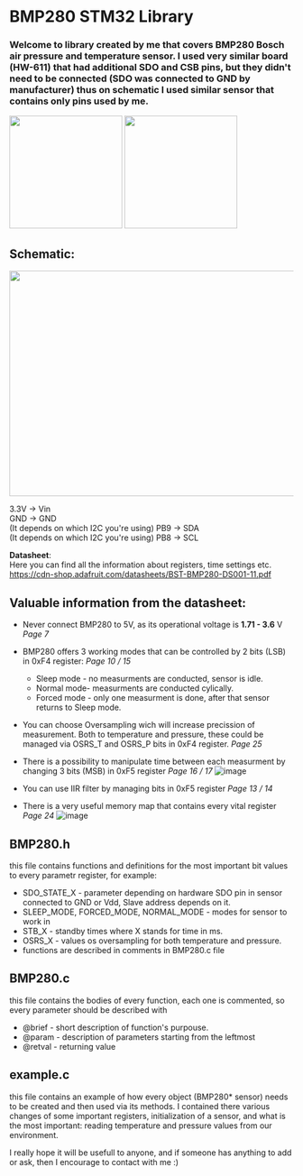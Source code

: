 # BMP280 STM32 Library

### Welcome to library created by me that covers BMP280 Bosch air pressure and temperature sensor. I used very similar board (HW-611) that had additional SDO and CSB pins, but they didn't need to be connected (SDO was connected to GND by manufacturer) thus on schematic I used similar sensor that contains only pins used by me.
<img src="https://github.com/Matii178/Sensors_Libraries/assets/62108776/acaa928f-16a5-4433-b36f-16053660e719" width="200" height="200">
<img src = "https://github.com/Matii178/Sensors_Libraries/assets/62108776/75bf8897-eeb5-4546-9ae4-63e7a53e6672" width = "200" height = "200">

## __Schematic__:  
<img src = "https://github.com/Matii178/Sensors_Libraries/assets/62108776/9a72a099-e3f8-4a79-ae0f-fdd9fbf3d86b" width = "520" height = "400"> 
  
3.3V -> Vin  
GND -> GND  
(It depends on which I2C you're using) PB9 -> SDA  
(It depends on which I2C you're using) PB8 -> SCL  

__Datasheet__:  
Here you can find all the information about registers, time settings etc.  
https://cdn-shop.adafruit.com/datasheets/BST-BMP280-DS001-11.pdf  

## Valuable information from the datasheet:  
* Never connect BMP280 to 5V, as its operational voltage is __1.71 - 3.6__ V _Page 7_
* BMP280 offers 3 working modes that can be controlled by 2 bits (LSB) in 0xF4 register: _Page 10 / 15_
  * Sleep mode - no measurments are conducted, sensor is idle.
  * Normal mode- measurments are conducted cylically.
  * Forced mode - only one measurment is done, after that sensor returns to Sleep mode.
* You can choose Oversampling wich will increase precission of measurement. Both to temperature and pressure, these could be managed via OSRS_T and OSRS_P bits in 0xF4 register. _Page 25_
* There is a possibility to manipulate time between each measurment by changing 3 bits (MSB) in 0xF5 register _Page 16 / 17_
  ![image](https://github.com/Matii178/Sensors_Libraries/assets/62108776/9ad6166e-7831-42e4-a217-ed063c6e783b)

* You can use IIR filter by managing bits in 0xF5 register _Page 13 / 14_
* There is a very useful memory map that contains every vital register _Page 24_
![image](https://github.com/Matii178/Sensors_Libraries/assets/62108776/d02f1f8b-dbb1-4863-998c-e3ec3c3dc9fb)


## BMP280.h
this file contains functions and definitions for the most important bit values to every parametr register, for example:  
* SDO_STATE_X - parameter depending on hardware SDO pin in sensor connected to GND or Vdd, Slave address depends on it.
* SLEEP_MODE, FORCED_MODE, NORMAL_MODE - modes for sensor to work in
* STB_X - standby times where X stands for time in ms.
* OSRS_X - values os oversampling for both temperature and pressure.
* functions are described in comments in BMP280.c file  

## BMP280.c
this file contains the bodies of every function, each one is commented, so every parameter should be described with 
* @brief - short description of function's purpouse.
* @param - description of parameters starting from the leftmost
* @retval - returning value

## example.c
this file contains an example of how every object (BMP280* sensor) needs to be created and then used via its methods. I contained there various changes of some important registers, initialization of a sensor, and what is the most important: reading temperature and pressure values from our environment.

I really hope it will be usefull to anyone, and if someone has anything to add or ask, then I encourage to contact with me :)

